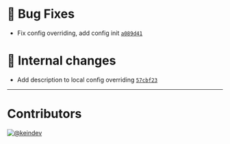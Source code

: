 # :bug: Bug Fixes

- Fix config overriding, add config init [`a089d41`](https://github.com/keindev/standard-shared-config/commit/a089d41f51251d7980c41ae174be93085428507c)

# :memo: Internal changes

- Add description to local config overriding [`57cbf23`](https://github.com/keindev/standard-shared-config/commit/57cbf23752d2a834b717a6762711def00fe1755e)

---

# Contributors

[![@keindev](https://avatars.githubusercontent.com/u/4527292?v=4&s=40)](https://github.com/keindev)
